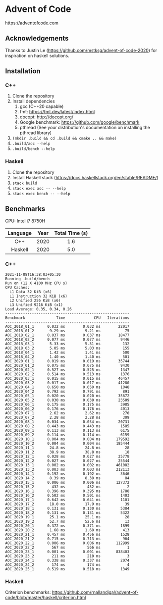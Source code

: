 # Advent of Code
https://adventofcode.com

## Acknowledgements
Thanks to Justin Le (https://github.com/mstksg/advent-of-code-2020) for inspiration on haskell solutions.

## Installation
### C++
1. Clone the repository
2. Install dependencies
    1. gcc (C++20 capable)
    2. fmt: https://fmt.dev/latest/index.html
    3. docopt: http://docopt.org/
    4. Google benchmark: https://github.com/google/benchmark
    5. pthread (See your distribution's documentation on installing the pthread library)
3. `(mkdir .build && cd .build && cmake .. && make)`
4. `.build/aoc --help`
5. `.build/bench --help`

### Haskell
1. Clone the repository
2. Install Haskell stack (https://docs.haskellstack.org/en/stable/README/)
3. `stack build`
4. `stack exec aoc -- --help`
5. `stack exec bench -- --help`

## Benchmarks
CPU: Intel i7 8750H

| Language | Year | Total Time (s) |
|:--------:|:----:|:--------------:|
|    C++   | 2020 |      1.6       |
|  Haskell | 2020 |      5.0       |

### C++
```
2021-11-08T16:38:03+05:30
Running .build/bench
Run on (12 X 4100 MHz CPU s)
CPU Caches:
  L1 Data 32 KiB (x6)
  L1 Instruction 32 KiB (x6)
  L2 Unified 256 KiB (x6)
  L3 Unified 9216 KiB (x1)
Load Average: 0.35, 0.34, 0.26
--------------------------------------------------------
Benchmark              Time             CPU   Iterations
--------------------------------------------------------
AOC_2018_01_1      0.032 ms        0.032 ms        22017
AOC_2018_01_2       9.29 ms         9.21 ms           75
AOC_2018_02_1      0.037 ms        0.037 ms        18477
AOC_2018_02_2      0.077 ms        0.077 ms         9446
AOC_2018_03_1       5.33 ms         5.31 ms          132
AOC_2018_03_2       5.05 ms         5.03 ms          155
AOC_2018_04_1       1.42 ms         1.41 ms          500
AOC_2018_04_2       1.40 ms         1.40 ms          501
AOC_2020_01_1      0.019 ms        0.019 ms        35744
AOC_2020_01_2      0.075 ms        0.075 ms         9430
AOC_2020_02_1      0.527 ms        0.525 ms         1347
AOC_2020_02_2      0.514 ms        0.513 ms         1376
AOC_2020_03_1      0.015 ms        0.015 ms        46457
AOC_2020_03_2      0.017 ms        0.017 ms        41280
AOC_2020_04_1      0.650 ms        0.650 ms         1048
AOC_2020_04_2      0.792 ms        0.791 ms          891
AOC_2020_05_1      0.020 ms        0.020 ms        35672
AOC_2020_05_2      0.030 ms        0.030 ms        23509
AOC_2020_06_1      0.175 ms        0.175 ms         3985
AOC_2020_06_2      0.176 ms        0.176 ms         4013
AOC_2020_07_1       2.62 ms         2.62 ms          270
AOC_2020_07_2       2.28 ms         2.28 ms          309
AOC_2020_08_1      0.034 ms        0.034 ms        20731
AOC_2020_08_2      0.443 ms        0.443 ms         1585
AOC_2020_09_1      0.113 ms        0.113 ms         6175
AOC_2020_09_2      0.114 ms        0.114 ms         6159
AOC_2020_10_1      0.004 ms        0.004 ms       179592
AOC_2020_10_2      0.004 ms        0.004 ms       185444
AOC_2020_11_1       24.8 ms         24.8 ms           28
AOC_2020_11_2       38.9 ms         38.8 ms           18
AOC_2020_12_1      0.028 ms        0.027 ms        25778
AOC_2020_12_2      0.027 ms        0.027 ms        25544
AOC_2020_13_1      0.002 ms        0.002 ms       461082
AOC_2020_13_2      0.003 ms        0.003 ms       212113
AOC_2020_14_1      0.192 ms        0.192 ms         3646
AOC_2020_14_2       8.39 ms         8.38 ms           84
AOC_2020_15_1      0.006 ms        0.006 ms       127372
AOC_2020_15_2        432 ms          432 ms            2
AOC_2020_16_1      0.396 ms        0.395 ms         1788
AOC_2020_16_2      0.502 ms        0.501 ms         1403
AOC_2020_17_1      0.642 ms        0.641 ms         1101
AOC_2020_17_2       18.0 ms         17.9 ms           39
AOC_2020_18_1      0.131 ms        0.130 ms         5384
AOC_2020_18_2      0.131 ms        0.131 ms         5322
AOC_2020_19_1       25.1 ms         25.1 ms           28
AOC_2020_19_2       52.7 ms         52.6 ms           13
AOC_2020_20_1      0.372 ms        0.371 ms         1899
AOC_2020_20_2       1.68 ms         1.68 ms          413
AOC_2020_21_1      0.457 ms        0.456 ms         1528
AOC_2020_21_2      0.715 ms        0.713 ms          964
AOC_2020_22_1      0.006 ms        0.006 ms       112999
AOC_2020_22_2        567 ms          566 ms            1
AOC_2020_23_1      0.001 ms        0.001 ms       838403
AOC_2020_23_2        211 ms          210 ms            3
AOC_2020_24_1      0.338 ms        0.337 ms         2074
AOC_2020_24_2        174 ms          174 ms            4
AOC_2020_25_1      0.519 ms        0.518 ms         1349
```

### Haskell
Criterion benchmarks: https://github.com/rnallandigal/advent-of-code/blob/master/haskell/criterion.html
